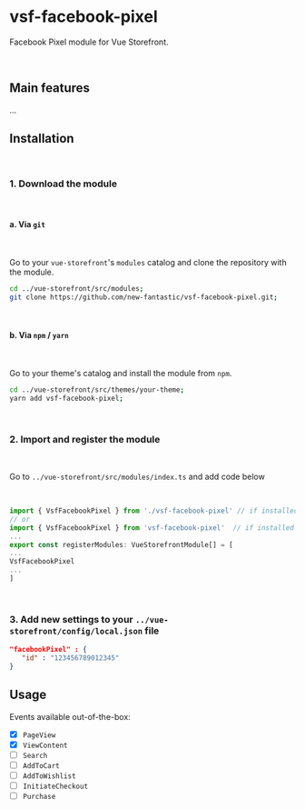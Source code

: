 # vsf-facebook-pixel

Facebook Pixel module for Vue Storefront.

<br>

## Main features

...

## Installation

<br>

### 1. Download the module

<br>

#### a. Via `git`

<br>

Go to your `vue-storefront`'s `modules` catalog and clone the repository with the module.

```bash
cd ../vue-storefront/src/modules;
git clone https://github.com/new-fantastic/vsf-facebook-pixel.git;
```

<br>

#### b. Via `npm` / `yarn`

<br>

Go to your theme's catalog and install the module from `npm`.

```bash
cd ../vue-storefront/src/themes/your-theme;
yarn add vsf-facebook-pixel;
```

<br>

### 2. Import and register the module 

<br>

Go to `../vue-storefront/src/modules/index.ts` and add code below

<br>

```js
import { VsfFacebookPixel } from './vsf-facebook-pixel' // if installed via Git
// or
import { VsfFacebookPixel } from 'vsf-facebook-pixel'  // if installed via NPM/Yarn
...
export const registerModules: VueStorefrontModule[] = [
...
VsfFacebookPixel
...
]
```

<br>

### 3. Add new settings to your `../vue-storefront/config/local.json` file

```json
"facebookPixel" : {
   "id" : "123456789012345"
}
```

## Usage

Events available out-of-the-box:

- [x] `PageView`
- [x] `ViewContent`
- [ ] `Search`
- [ ] `AddToCart`
- [ ] `AddToWishlist`
- [ ] `InitiateCheckout`
- [ ] `Purchase`
